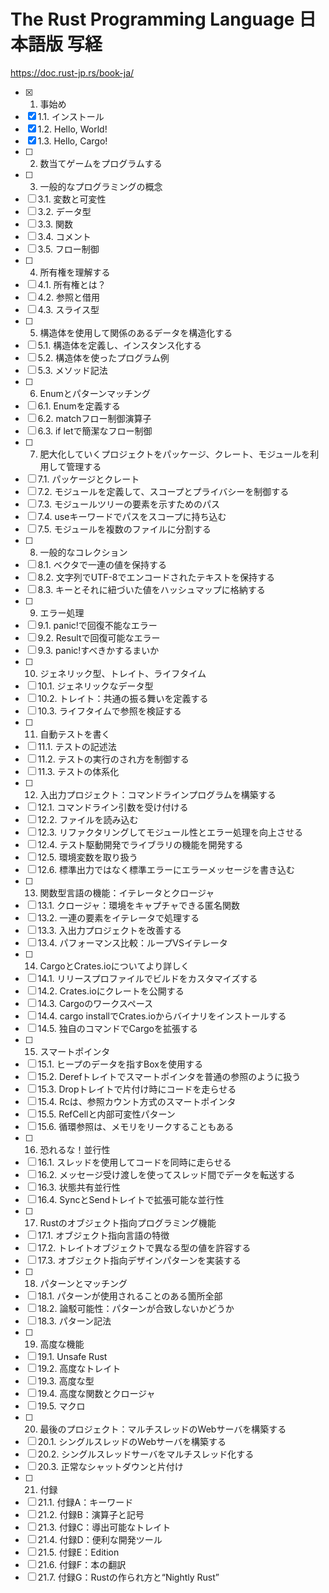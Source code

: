 The Rust Programming Language 日本語版 写経
===

https://doc.rust-jp.rs/book-ja/


- [x] 1. 事始め
- [x] 1.1. インストール
- [x] 1.2. Hello, World!
- [x] 1.3. Hello, Cargo!
- [ ] 2. 数当てゲームをプログラムする
- [ ] 3. 一般的なプログラミングの概念
- [ ] 3.1. 変数と可変性
- [ ] 3.2. データ型
- [ ] 3.3. 関数
- [ ] 3.4. コメント
- [ ] 3.5. フロー制御
- [ ] 4. 所有権を理解する
- [ ] 4.1. 所有権とは？
- [ ] 4.2. 参照と借用
- [ ] 4.3. スライス型
- [ ] 5. 構造体を使用して関係のあるデータを構造化する
- [ ] 5.1. 構造体を定義し、インスタンス化する
- [ ] 5.2. 構造体を使ったプログラム例
- [ ] 5.3. メソッド記法
- [ ] 6. Enumとパターンマッチング
- [ ] 6.1. Enumを定義する
- [ ] 6.2. matchフロー制御演算子
- [ ] 6.3. if letで簡潔なフロー制御
- [ ] 7. 肥大化していくプロジェクトをパッケージ、クレート、モジュールを利用して管理する
- [ ] 7.1. パッケージとクレート
- [ ] 7.2. モジュールを定義して、スコープとプライバシーを制御する
- [ ] 7.3. モジュールツリーの要素を示すためのパス
- [ ] 7.4. useキーワードでパスをスコープに持ち込む
- [ ] 7.5. モジュールを複数のファイルに分割する
- [ ] 8. 一般的なコレクション
- [ ] 8.1. ベクタで一連の値を保持する
- [ ] 8.2. 文字列でUTF-8でエンコードされたテキストを保持する
- [ ] 8.3. キーとそれに紐づいた値をハッシュマップに格納する
- [ ] 9. エラー処理
- [ ] 9.1. panic!で回復不能なエラー
- [ ] 9.2. Resultで回復可能なエラー
- [ ] 9.3. panic!すべきかするまいか
- [ ] 10. ジェネリック型、トレイト、ライフタイム
- [ ] 10.1. ジェネリックなデータ型
- [ ] 10.2. トレイト：共通の振る舞いを定義する
- [ ] 10.3. ライフタイムで参照を検証する
- [ ] 11. 自動テストを書く
- [ ] 11.1. テストの記述法
- [ ] 11.2. テストの実行のされ方を制御する
- [ ] 11.3. テストの体系化
- [ ] 12. 入出力プロジェクト：コマンドラインプログラムを構築する
- [ ] 12.1. コマンドライン引数を受け付ける
- [ ] 12.2. ファイルを読み込む
- [ ] 12.3. リファクタリングしてモジュール性とエラー処理を向上させる
- [ ] 12.4. テスト駆動開発でライブラリの機能を開発する
- [ ] 12.5. 環境変数を取り扱う
- [ ] 12.6. 標準出力ではなく標準エラーにエラーメッセージを書き込む
- [ ] 13. 関数型言語の機能：イテレータとクロージャ
- [ ] 13.1. クロージャ：環境をキャプチャできる匿名関数
- [ ] 13.2. 一連の要素をイテレータで処理する
- [ ] 13.3. 入出力プロジェクトを改善する
- [ ] 13.4. パフォーマンス比較：ループVSイテレータ
- [ ] 14. CargoとCrates.ioについてより詳しく
- [ ] 14.1. リリースプロファイルでビルドをカスタマイズする
- [ ] 14.2. Crates.ioにクレートを公開する
- [ ] 14.3. Cargoのワークスペース
- [ ] 14.4. cargo installでCrates.ioからバイナリをインストールする
- [ ] 14.5. 独自のコマンドでCargoを拡張する
- [ ] 15. スマートポインタ
- [ ] 15.1. ヒープのデータを指すBox<T>を使用する
- [ ] 15.2. Derefトレイトでスマートポインタを普通の参照のように扱う
- [ ] 15.3. Dropトレイトで片付け時にコードを走らせる
- [ ] 15.4. Rc<T>は、参照カウント方式のスマートポインタ
- [ ] 15.5. RefCell<T>と内部可変性パターン
- [ ] 15.6. 循環参照は、メモリをリークすることもある
- [ ] 16. 恐れるな！並行性
- [ ] 16.1. スレッドを使用してコードを同時に走らせる
- [ ] 16.2. メッセージ受け渡しを使ってスレッド間でデータを転送する
- [ ] 16.3. 状態共有並行性
- [ ] 16.4. SyncとSendトレイトで拡張可能な並行性
- [ ] 17. Rustのオブジェクト指向プログラミング機能
- [ ] 17.1. オブジェクト指向言語の特徴
- [ ] 17.2. トレイトオブジェクトで異なる型の値を許容する
- [ ] 17.3. オブジェクト指向デザインパターンを実装する
- [ ] 18. パターンとマッチング
- [ ] 18.1. パターンが使用されることのある箇所全部
- [ ] 18.2. 論駁可能性：パターンが合致しないかどうか
- [ ] 18.3. パターン記法
- [ ] 19. 高度な機能
- [ ] 19.1. Unsafe Rust
- [ ] 19.2. 高度なトレイト
- [ ] 19.3. 高度な型
- [ ] 19.4. 高度な関数とクロージャ
- [ ] 19.5. マクロ
- [ ] 20. 最後のプロジェクト：マルチスレッドのWebサーバを構築する
- [ ] 20.1. シングルスレッドのWebサーバを構築する
- [ ] 20.2. シングルスレッドサーバをマルチスレッド化する
- [ ] 20.3. 正常なシャットダウンと片付け
- [ ] 21. 付録
- [ ] 21.1. 付録A：キーワード
- [ ] 21.2. 付録B：演算子と記号
- [ ] 21.3. 付録C：導出可能なトレイト
- [ ] 21.4. 付録D：便利な開発ツール
- [ ] 21.5. 付録E：Edition
- [ ] 21.6. 付録F：本の翻訳
- [ ] 21.7. 付録G：Rustの作られ方と“Nightly Rust”
